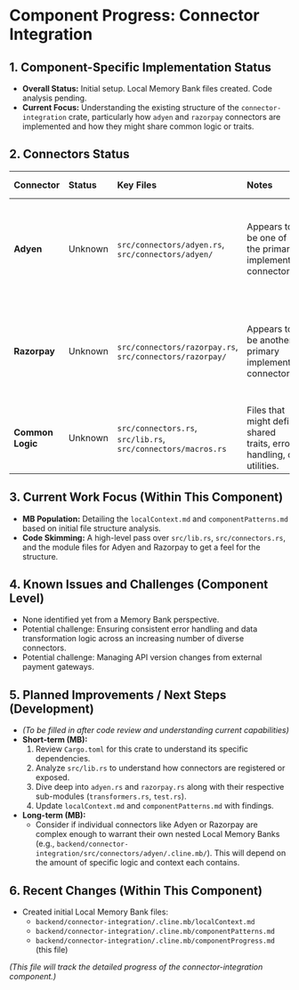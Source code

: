 # Component Progress: Connector Integration

## 1. Component-Specific Implementation Status

*   **Overall Status:** Initial setup. Local Memory Bank files created. Code analysis pending.
*   **Current Focus:** Understanding the existing structure of the `connector-integration` crate, particularly how `adyen` and `razorpay` connectors are implemented and how they might share common logic or traits.

## 2. Connectors Status

| Connector | Status          | Key Files                                      | Notes                                                                 | Next Steps (for MB & Code)                                                                                                |
| :-------- | :-------------- | :--------------------------------------------- | :-------------------------------------------------------------------- | :------------------------------------------------------------------------------------------------------------------------ |
| **Adyen** | Unknown         | `src/connectors/adyen.rs`, `src/connectors/adyen/` | Appears to be one of the primary implemented connectors.              | Review `adyen.rs` and files in `adyen/` (especially `transformers.rs`). Document its specific implementation patterns. |
| **Razorpay**| Unknown         | `src/connectors/razorpay.rs`, `src/connectors/razorpay/` | Appears to be another primary implemented connector.            | Review `razorpay.rs` and files in `razorpay/` (especially `transformers.rs`). Document its specific implementation patterns. |
| **Common Logic** | Unknown    | `src/connectors.rs`, `src/lib.rs`, `src/connectors/macros.rs` | Files that might define shared traits, error handling, or utilities. | Analyze these files to understand shared abstractions and helpers.                                                          |

## 3. Current Work Focus (Within This Component)

*   **MB Population:** Detailing the `localContext.md` and `componentPatterns.md` based on initial file structure analysis.
*   **Code Skimming:** A high-level pass over `src/lib.rs`, `src/connectors.rs`, and the module files for Adyen and Razorpay to get a feel for the structure.

## 4. Known Issues and Challenges (Component Level)

*   None identified yet from a Memory Bank perspective.
*   Potential challenge: Ensuring consistent error handling and data transformation logic across an increasing number of diverse connectors.
*   Potential challenge: Managing API version changes from external payment gateways.

## 5. Planned Improvements / Next Steps (Development)

*   *(To be filled in after code review and understanding current capabilities)*
*   **Short-term (MB):**
    1.  Review `Cargo.toml` for this crate to understand its specific dependencies.
    2.  Analyze `src/lib.rs` to understand how connectors are registered or exposed.
    3.  Dive deep into `adyen.rs` and `razorpay.rs` along with their respective sub-modules (`transformers.rs`, `test.rs`).
    4.  Update `localContext.md` and `componentPatterns.md` with findings.
*   **Long-term (MB):**
    *   Consider if individual connectors like Adyen or Razorpay are complex enough to warrant their own nested Local Memory Banks (e.g., `backend/connector-integration/src/connectors/adyen/.cline.mb/`). This will depend on the amount of specific logic and context each contains.

## 6. Recent Changes (Within This Component)

*   Created initial Local Memory Bank files:
    *   `backend/connector-integration/.cline.mb/localContext.md`
    *   `backend/connector-integration/.cline.mb/componentPatterns.md`
    *   `backend/connector-integration/.cline.mb/componentProgress.md` (this file)

*(This file will track the detailed progress of the connector-integration component.)*

